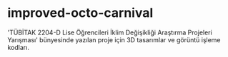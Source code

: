 # improved-octo-carnival
'TÜBİTAK 2204-D Lise Öğrencileri İklim Değişikliği Araştırma Projeleri Yarışması' bünyesinde yazılan proje için 3D tasarımlar ve görüntü işleme kodları.
